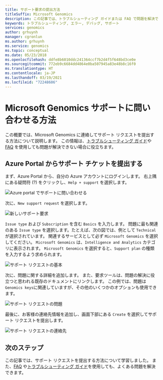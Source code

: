 ```yaml
---
title: サポート要求の提出方法
titleSuffix: Microsoft Genomics
description: この記事では、トラブルシューティング ガイドまたは FAQ で問題を解決できない場合に Microsoft Genomics に連絡するためのサポート要求を申請する方法について説明します。
keywords: トラブルシューティング, エラー, デバッグ, サポート
services: genomics
author: grhuynh
manager: cgronlun
ms.author: grhuynh
ms.service: genomics
ms.topic: conceptual
ms.date: 05/23/2018
ms.openlocfilehash: ddfe8b6010ddc241364ccf7b2d4f5f648bd3ce0e
ms.sourcegitcommit: 772eb9c6684dd4864e0ba507945a83e48b8c16f0
ms.translationtype: HT
ms.contentlocale: ja-JP
ms.lasthandoff: 03/19/2021
ms.locfileid: "72248606"
---
```

# <a name="how-to-contact-microsoft-genomics-for-support"></a>Microsoft Genomics サポートに問い合わせる方法
この概要では、Microsoft Genomics に連絡してサポート リクエストを提出する方法について説明します。 この情報は、[トラブルシューティング ガイド](troubleshooting-guide-genomics.md)や [FAQ](frequently-asked-questions-genomics.md) を使用しても問題が解決できない場合に役立ちます。 


## <a name="file-a-support-ticket-through-the-azure-portal"></a>Azure Portal からサポート チケットを提出する
まず、Azure Portal から、自分の Azure アカウントにログインします。 右上隅にある疑問符 (?) をクリックし、`Help + support` を選択します。

![Azure portal でサポートに問い合わせる](./media/file-support-ticket/genomics-contact-support.png "Azure portal でサポートに問い合わせる") 



次に、`New support request` を選択します。 

![新しいサポート要求](./media/file-support-ticket/new-support-request.png "新しいサポート要求") 

`Issue type` および `Subscription` を含む `Basics` を入力します。 問題に最も関連のある `Issue type` を選択します。たとえば、次の図では、例として `Technical` が選択されています。 関連するサービスとして必ず `Microsoft Genomics` を選択してください。  `Microsoft Genomics` は、`Intelligence and Analytics` カテゴリに表示されます。   `Microsoft Genomics` を選択すると、`Support plan` の種類を入力するよう求められます。

![サポート リクエストの基本](./media/file-support-ticket/support-request-basics.png "サポート リクエストの基本")


次に、問題に関する詳細を追加します。 また、要求ツールは、問題の解決に役立つと思われる既存のドキュメントにリンクします。 この例では、問題は `Genomics keys`に関連していますが、その他のいくつかのオプションも使用できます。

![サポート リクエストの問題](./media/file-support-ticket/support-request-problem.png "サポート リクエストの問題")

最後に、お客様の連絡先情報を追加し、画面下部にある `Create` を選択してサポート リクエストを提出します。

![サポート リクエストの連絡先](./media/file-support-ticket/support-request-contact.png "サポート リクエストの連絡先")

## <a name="next-steps"></a>次のステップ
この記事では、サポート リクエストを提出する方法について学習しました。 また、[FAQ](frequently-asked-questions-genomics.md) や[トラブルシューティング ガイド](troubleshooting-guide-genomics.md)を使用しても、よくある問題を解決できます。 